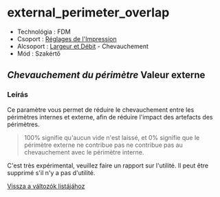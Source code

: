 # external\_perimeter\_overlap

* Technológia : FDM
* Csoport : [Réglages de l'Impression](../print_settings/print_settings.md)
* Alcsoport : [Largeur et Débit](../print_settings/print_settings.md#largeur-et-débit) - Chevauchement
* Mód : Szakértő

## _Chevauchement du périmètre_  Valeur externe

### Leírás

Ce paramètre vous permet de réduire le chevauchement entre les périmètres internes et externe, afin de réduire l'impact des artefacts des périmètres.

> 100% signifie qu'aucun vide n'est laissé, et 0% signifie que le périmètre externe ne contribue pas ne contribue pas au chevauchement avec le périmètre interne.

C'est très expérimental, veuillez faire un rapport sur l'utilité. Il peut être supprimé s'il n'y a pas d'utilité.

[Vissza a változók listájához](variable_list.md)

